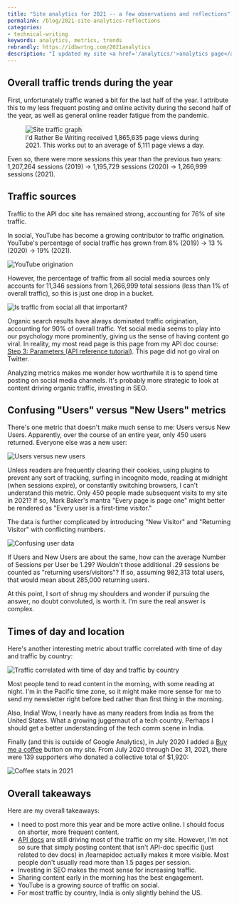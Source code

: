 ```yaml
---
title: "Site analytics for 2021 -- a few observations and reflections"
permalink: /blog/2021-site-analytics-reflections
categories:
- technical-writing
keywords: analytics, metrics, trends
rebrandly: https://idbwrtng.com/2021analytics
description: "I updated my site <a href='/analytics/'>analytics page</a> for 2021. As far as noteworthy metrics, not much that has changed, but there are a few small trends worth reflecting on."
---
```


## Overall traffic trends during the year

First, unfortunately traffic waned a bit for the last half of the year. I attribute this to my less frequent posting and online activity during the second half of the year, as well as general online reader fatigue from the pandemic.

<figure><img style="border: 1px solid #dedede" src="https://s3.us-west-1.wasabisys.com/idbwmedia.com/images/analytics2021pageviews.png" alt="Site traffic graph" /> <figcaption>I'd Rather Be Writing received 1,865,635 page views during 2021. This works out to an average of 5,111 page views a day.</figcaption></figure>

Even so, there were more sessions this year than the previous two years: 1,207,264 sessions (2019) -> 1,195,729 sessions (2020) -> 1,266,999 sessions (2021).

## Traffic sources

Traffic to the API doc site has remained strong, accounting for 76% of site traffic.

In social, YouTube has become a growing contributor to traffic origination. YouTube's percentage of social traffic has grown from 8% (2019) -> 13 % (2020) -> 19% (2021).

<img src="https://s3.us-west-1.wasabisys.com/idbwmedia.com/images/youtubereferral_origination.png" alt="YouTube origination" />

However, the percentage of traffic from all social media sources only accounts for 11,346 sessions from 1,266,999 total sessions (less than 1% of overall traffic), so this is just one drop in a bucket.

<img style="max-width:450px" src="https://s3.us-west-1.wasabisys.com/idbwmedia.com/images/value_of_social_analytics2021.png" alt="Is traffic from social all that important?" />

Organic search results have always dominated traffic origination, accounting for 90% of overall traffic. Yet social media seems to play into our psychology more prominently, giving us the sense of having content go viral. In reality, my most read page is this page from my API doc course: [Step 3: Parameters (API reference tutorial)](/learnapidoc/docapis_doc_parameters.html). This page did not go viral on Twitter.

Analyzing metrics makes me wonder how worthwhile it is to spend time posting on social media channels. It's probably more strategic to look at content driving organic traffic, investing in SEO.

## Confusing "Users" versus "New Users" metrics

There's one metric that doesn't make much sense to me: Users versus New Users. Apparently, over the course of an entire year, only 450 users returned. Everyone else was a new user:

<img style="max-width: 400px" src="https://s3.us-west-1.wasabisys.com/idbwmedia.com/images/users_vs_new_users2021.png" alt="Users versus new users" />

Unless readers are frequently clearing their cookies, using plugins to prevent any sort of tracking, surfing in incognito mode, reading at midnight (when sessions expire), or constantly switching browsers, I can't understand this metric. Only 450 people made subsequent visits to my site in 2021? If so, Mark Baker's mantra "Every page is page one" might better be rendered as "Every user is a first-time visitor."

The data is further complicated by introducing "New Visitor" and "Returning Visitor" with conflicting numbers.

<img src="https://s3.us-west-1.wasabisys.com/idbwmedia.com/images/usersgraphs2021confusing2.png" alt="Confusing user data" />

If Users and New Users are about the same, how can the average Number of Sessions per User be 1.29? Wouldn't those additional .29 sessions be counted as "returning users/visitors"? If so, assuming 982,313 total users, that would mean about 285,000 returning users.

At this point, I sort of shrug my shoulders and wonder if pursuing the answer, no doubt convoluted, is worth it. I'm sure the real answer is complex.

## Times of day and location

Here's another interesting metric about traffic correlated with time of day and traffic by country:

<img src="https://s3.us-west-1.wasabisys.com/idbwmedia.com/images/2021analyticscountries_times3.png" alt="Traffic correlated with time of day and traffic by country" />

Most people tend to read content in the morning, with some reading at night. I'm in the Pacific time zone, so it might make more sense for me to send my newsletter right before bed rather than first thing in the morning.

Also, India! Wow, I nearly have as many readers from India as from the United States. What a growing juggernaut of a tech country. Perhaps I should get a better understanding of the tech comm scene in India.

Finally (and this is outside of Google Analytics), in July 2020 I added a [Buy me a coffee](https://www.buymeacoffee.com/learnapidoc) button on my site. From July 2020 through Dec 31, 2021, there were 139 supporters who donated a collective total of $1,920:

<img src="https://s3.us-west-1.wasabisys.com/idbwmedia.com/images/coffeestats2021.png" alt="Coffee stats in 2021" />

## Overall takeaways

Here are my overall takeaways:

* I need to post more this year and be more active online. I should focus on shorter, more frequent content.
* [API docs](/learnapidoc) are still driving most of the traffic on my site. However, I'm not so sure that simply posting content that isn't API-doc specific (just related to dev docs) in /learnapidoc actually makes it more visible. Most people don't usually read more than 1.5 pages per session.
* Investing in SEO makes the most sense for increasing traffic.
* Sharing content early in the morning has the best engagement.
* YouTube is a growing source of traffic on social.
* For most traffic by country, India is only slightly behind the US.
